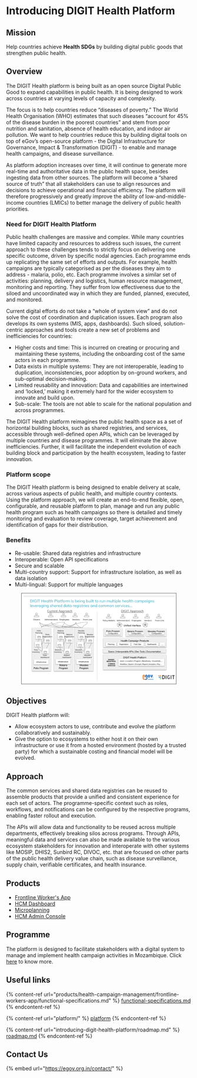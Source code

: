 # Introducing DIGIT Health Platform

## Mission

Help countries achieve **Health SDGs** by building digital public goods that strengthen public health.

## Overview

The DIGIT Health platform is being built as an open source Digital Public Good to expand capabilities in public health. It is being designed to work across countries at varying levels of capacity and complexity.

The focus is to help countries reduce “diseases of poverty.” The World Health Organisation (WHO) estimates that such diseases “account for 45% of the disease burden in the poorest countries” and stem from poor nutrition and sanitation, absence of health education, and indoor air pollution. We want to help countries reduce this by building digital tools on top of eGov’s open-source platform - the Digital Infrastructure for Governance, Impact & Transformation (DIGIT) - to enable and manage health campaigns, and disease surveillance.

As platform adoption increases over time, it will continue to generate more real-time and authoritative data in the public health space, besides ingesting data from other sources. The platform will become a “shared source of truth” that all stakeholders can use to align resources and decisions to achieve operational and financial efficiency. The platform will therefore progressively and greatly improve the ability of low-and-middle-income countries (LMICs) to better manage the delivery of public health priorities.

### Need for DIGIT Health Platform

Public health challenges are massive and complex. While many countries have limited capacity and resources to address such issues, the current approach to these challenges tends to strictly focus on delivering one specific outcome, driven by specific nodal agencies. Each programme ends up replicating the same set of efforts and outputs. For example, health campaigns are typically categorised as per the diseases they aim to address - malaria, polio, etc. Each programme involves a similar set of activities: planning, delivery and logistics, human resource management, monitoring and reporting. They suffer from low effectiveness due to the siloed and uncoordinated way in which they are funded, planned, executed, and monitored.&#x20;

Current digital efforts do not take a “whole of system view” and do not solve the cost of coordination and duplication issues. Each program also develops its own systems (MIS, apps, dashboards). Such siloed, solution-centric approaches and tools create a new set of problems and inefficiencies for countries:

* Higher costs and time: This is incurred on creating or procuring and maintaining these systems, including the onboarding cost of the same actors in each programme.
* Data exists in multiple systems: They are not interoperable, leading to duplication, inconsistencies, poor adoption by on-ground workers, and sub-optimal decision-making.
* Limited reusability and innovation: Data and capabilities are intertwined and ‘locked,’ making it extremely hard for the wider ecosystem to innovate and build upon.
* Sub-scale: The tools are not able to scale for the national population and across programmes.

The DIGIT Health platform reimagines the public health space as a set of horizontal building blocks, such as shared registries, and services, accessible through well-defined open APIs, which can be leveraged by multiple countries and disease programmes. It will eliminate the above inefficiencies. Further, it will facilitate the independent evolution of each building block and participation by the health ecosystem, leading to faster innovation.

### Platform scope

The DIGIT Health platform is being designed to enable delivery at scale, across various aspects of public health, and multiple country contexts. Using the platform approach, we will create an end-to-end flexible, open, configurable, and reusable platform to plan, manage and run any public health program such as health campaigns so there is detailed and timely monitoring and evaluation to review coverage, target achievement and identification of gaps for their distribution.

### Benefits

* Re-usable: Shared data registries and infrastructure
* Interoperable: Open API specifications
* Secure and scalable
* Multi-country support: Support for infrastructure isolation, as well as data isolation
* Multi-lingual: Support for multiple languages

<figure><img src=".gitbook/assets/Screenshot 2023-02-10 at 3.13.43 PM.png" alt=""><figcaption></figcaption></figure>

## Objectives

DIGIT Health platform will:

* Allow ecosystem actors to use, contribute and evolve the platform collaboratively and sustainably.
* Give the option to ecosystems to either host it on their own infrastructure or use it from a hosted environment (hosted by a trusted party) for which a sustainable costing and financial model will be evolved.&#x20;

## Approach

The common services and shared data registries can be reused to assemble products that provide a unified and consistent experience for each set of actors. The programme-specific context such as roles, workflows, and notifications can be configured by the respective programs, enabling faster rollout and execution.&#x20;

The APIs will allow data and functionality to be reused across multiple departments, effectively breaking silos across programs. Through APIs, meaningful data and services can also be made available to the various ecosystem stakeholders for innovation and interoperate with other systems like MOSIP, DHIS2, Sunbird RC, DIVOC, etc. that are focused on other parts of the public health delivery value chain, such as disease surveillance, supply chain, verifiable certificates, and health insurance.

## Products

* [Frontline Worker's App](products/health-campaign-management/frontline-workers-app/)
* [HCM Dashboard](products/health-campaign-management/campaign-management-dashboard/)
* [Microplanning](https://egov-digit.gitbook.io/1.0/)
* [HCM Admin Console](https://egov-digit.gitbook.io/0.1/)

## Programme

The platform is designed to facilitate stakeholders with a digital system to manage and implement health campaign activities in Mozambique. Click [here](programme/) to know more.&#x20;

## Useful links

{% content-ref url="products/health-campaign-management/frontline-workers-app/functional-specifications.md" %}
[functional-specifications.md](products/health-campaign-management/frontline-workers-app/functional-specifications.md)
{% endcontent-ref %}

{% content-ref url="platform/" %}
[platform](platform/)
{% endcontent-ref %}

{% content-ref url="introducing-digit-health-platform/roadmap.md" %}
[roadmap.md](introducing-digit-health-platform/roadmap.md)
{% endcontent-ref %}

## Contact Us

{% embed url="https://egov.org.in/contact/" %}

